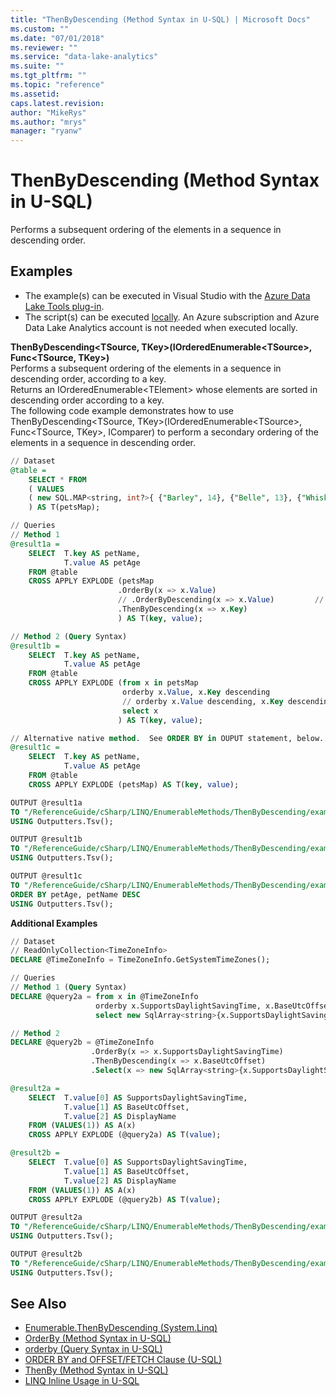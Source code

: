 ```yaml
---
title: "ThenByDescending (Method Syntax in U-SQL) | Microsoft Docs"
ms.custom: ""
ms.date: "07/01/2018"
ms.reviewer: ""
ms.service: "data-lake-analytics"
ms.suite: ""
ms.tgt_pltfrm: ""
ms.topic: "reference"
ms.assetid: 
caps.latest.revision: 
author: "MikeRys"
ms.author: "mrys"
manager: "ryanw"
---
```


# ThenByDescending (Method Syntax in U-SQL)
Performs a subsequent ordering of the elements in a sequence in descending order.

## Examples
- The example(s) can be executed in Visual Studio with the [Azure Data Lake Tools plug-in](https://www.microsoft.com/download/details.aspx?id=49504).  
- The script(s) can be executed [locally](https://docs.microsoft.com/azure/data-lake-analytics/data-lake-analytics-data-lake-tools-local-run).  An Azure subscription and Azure Data Lake Analytics account is not needed when executed locally.

**ThenByDescending\<TSource, TKey>(IOrderedEnumerable\<TSource>, Func<TSource, TKey>)**   
Performs a subsequent ordering of the elements in a sequence in descending order, according to a key.   
Returns an IOrderedEnumerable\<TElement> whose elements are sorted in descending order according to a key.  
The following code example demonstrates how to use ThenByDescending\<TSource, TKey>(IOrderedEnumerable\<TSource>, Func<TSource, TKey>, IComparer<TKey>) to perform a secondary ordering of the elements in a sequence in descending order.
```sql
// Dataset
@table = 
    SELECT * FROM 
    ( VALUES
    ( new SQL.MAP<string, int?>{ {"Barley", 14}, {"Belle", 13}, {"Whiskers", 6}, {"Sweetie", 2}, {"Rover", 14}, {"boots", 14} })
    ) AS T(petsMap);

// Queries
// Method 1
@result1a =
    SELECT  T.key AS petName,
            T.value AS petAge
    FROM @table
    CROSS APPLY EXPLODE (petsMap
                        .OrderBy(x => x.Value)
                        // .OrderByDescending(x => x.Value)         // alternatively
                        .ThenByDescending(x => x.Key)
                        ) AS T(key, value);

// Method 2 (Query Syntax)
@result1b =
    SELECT  T.key AS petName,
            T.value AS petAge
    FROM @table
    CROSS APPLY EXPLODE (from x in petsMap
                         orderby x.Value, x.Key descending
                         // orderby x.Value descending, x.Key descending   // alternatively
                         select x
                        ) AS T(key, value);

// Alternative native method.  See ORDER BY in OUPUT statement, below.
@result1c =
    SELECT  T.key AS petName,
            T.value AS petAge
    FROM @table
    CROSS APPLY EXPLODE (petsMap) AS T(key, value);

OUTPUT @result1a
TO "/ReferenceGuide/cSharp/LINQ/EnumerableMethods/ThenByDescending/example1a.txt"
USING Outputters.Tsv();

OUTPUT @result1b
TO "/ReferenceGuide/cSharp/LINQ/EnumerableMethods/ThenByDescending/example1b.txt"
USING Outputters.Tsv();

OUTPUT @result1c
TO "/ReferenceGuide/cSharp/LINQ/EnumerableMethods/ThenByDescending/example1c.txt"
ORDER BY petAge, petName DESC
USING Outputters.Tsv();
```

**Additional Examples** 
```sql
// Dataset
// ReadOnlyCollection<TimeZoneInfo>
DECLARE @TimeZoneInfo = TimeZoneInfo.GetSystemTimeZones();

// Queries
// Method 1 (Query Syntax)
DECLARE @query2a = from x in @TimeZoneInfo
                   orderby x.SupportsDaylightSavingTime, x.BaseUtcOffset descending
                   select new SqlArray<string>{x.SupportsDaylightSavingTime.ToString(), x.BaseUtcOffset.Hours.ToString(), x.DisplayName};

// Method 2
DECLARE @query2b = @TimeZoneInfo
                  .OrderBy(x => x.SupportsDaylightSavingTime) 
                  .ThenByDescending(x => x.BaseUtcOffset)
                  .Select(x => new SqlArray<string>{x.SupportsDaylightSavingTime.ToString(), x.BaseUtcOffset.Hours.ToString(), x.DisplayName});

@result2a =
    SELECT  T.value[0] AS SupportsDaylightSavingTime,
            T.value[1] AS BaseUtcOffset,
            T.value[2] AS DisplayName
    FROM (VALUES(1)) AS A(x)
    CROSS APPLY EXPLODE (@query2a) AS T(value);

@result2b =
    SELECT  T.value[0] AS SupportsDaylightSavingTime,
            T.value[1] AS BaseUtcOffset,
            T.value[2] AS DisplayName
    FROM (VALUES(1)) AS A(x)
    CROSS APPLY EXPLODE (@query2b) AS T(value);

OUTPUT @result2a
TO "/ReferenceGuide/cSharp/LINQ/EnumerableMethods/ThenByDescending/example2a.txt"
USING Outputters.Tsv();

OUTPUT @result2b
TO "/ReferenceGuide/cSharp/LINQ/EnumerableMethods/ThenByDescending/example2b.txt"
USING Outputters.Tsv();
```

## See Also
* [Enumerable.ThenByDescending (System.Linq)](https://docs.microsoft.com/dotnet/api/system.linq.enumerable.thenbydescending)
* [OrderBy (Method Syntax in U-SQL)](orderby-method-syntax-in-u-sql.md)
* [orderby (Query Syntax in U-SQL)](orderby-clause-query-syntax-in-u-sql.md)
* [ORDER BY and OFFSET/FETCH Clause (U-SQL)](order-by-and-offset-fetch-clause-u-sql.md)
* [ThenBy (Method Syntax in U-SQL)](thenby-method-syntax-in-u-sql.md)
* [LINQ Inline Usage in U-SQL](linq-inline-usage-in-u-sql.md) 